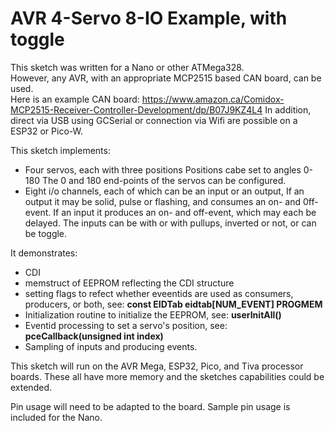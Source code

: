 # AVR 4-Servo 8-IO Example, with toggle

This sketch was written for a Nano or other ATMega328.  
However, any AVR, with an appropriate  MCP2515 based CAN board, can be used.  
Here is an example CAN board: 
  https://www.amazon.ca/Comidox-MCP2515-Receiver-Controller-Development/dp/B07J9KZ4L4
In addition, direct via USB using GCSerial or connection via Wifi are possible on a ESP32 or Pico-W.  

This sketch implements:
* Four servos, each with three positions
   Positions cabe set to angles 0-180
   The 0 and 180 end-points of the servos can be configured.
* Eight i/o channels, each of which can be an input or an output,
   If an output it may be solid, pulse or flashing, and consumes an on- and 0ff-event. 
   If an input it produces an on- and off-event, which may each be delayed.  The 
     inputs can be with or with pullups, inverted or not, or can be toggle. 

It demonstrates: 
* CDI
* memstruct of EEPROM reflecting the CDI structure
* setting flags to refect whether eveentids are used as consumers, producers, or both, see: **const EIDTab eidtab[NUM_EVENT] PROGMEM**
* Initialization routine to initialize the EEPROM, see: **userInitAll()**
* Eventid processing to set a servo's position, see: **pceCallback(unsigned int index)**
* Sampling of inputs and producing events.

This sketch will run on the AVR Mega, ESP32, Pico, and Tiva processor boards.  These 
all have more memory and the sketches capabilities could be extended.  

Pin usage will need to be adapted to the board. Sample pin usage is included for the Nano. 


